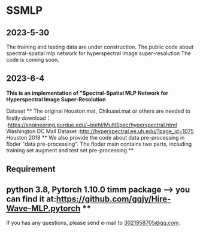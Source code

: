 # SSMLP
## 2023-5-30
The training and testing data are under construction. The public code about spectral-spatial mlp network for hyperspectral image super-resolution
The code is coming soon.

## 2023-6-4

**This is an implementation of "Spectral-Spatial MLP Network for Hyperspectral Image Super-Resolution**

Dataset
** The original Houston.mat, Chikusei.mat or others are needed to firstly download：
:https://engineering.purdue.edu/~biehl/MultiSpec/hyperspectral.html Washington DC Mall Dataset
:http://hyperspectral.ee.uh.edu/?page_id=1075 Houston 2018
** We also provide the code about data pre-processing in floder "data pre-processing". The floder main contains two parts, including training set augment and test set pre-processing.**

Requirement
---------
**python 3.8, Pytorch 1.10.0**
timm package --> you can find it at:https://github.com/ggjy/Hire-Wave-MLP.pytorch **
--------
If you has any questions, please send e-mail to 3021958705@qq.com.



